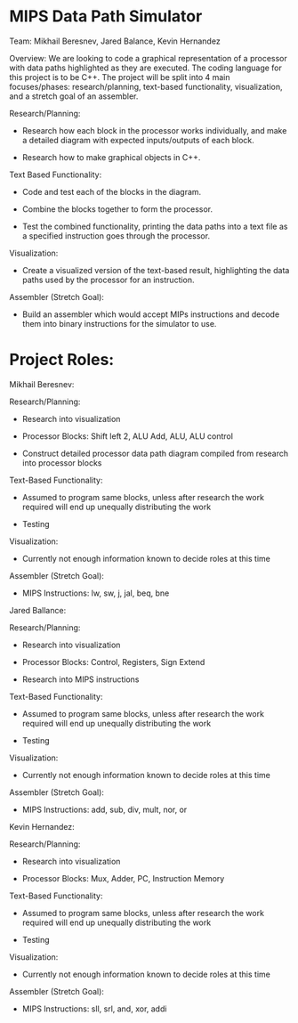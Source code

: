 # MIPS Data Path Simulator

Team: Mikhail Beresnev, Jared Balance, Kevin Hernandez 

Overview: We are looking to code a graphical representation of a processor with data paths highlighted as they are executed. The coding language for this project is to be C++. The project will be split into 4 main focuses/phases: research/planning, text-based functionality, visualization, and a stretch goal of an assembler.  

Research/Planning:  

- Research how each block in the processor works individually, and make a detailed diagram with expected inputs/outputs of each block. 

- Research how to make graphical objects in C++. 

Text Based Functionality: 

- Code and test each of the blocks in the diagram. 

- Combine the blocks together to form the processor. 

- Test the combined functionality, printing the data paths into a text file as a specified instruction goes through the processor. 

Visualization: 

- Create a visualized version of the text-based result, highlighting the data paths used by the processor for an instruction. 

Assembler (Stretch Goal): 

- Build an assembler which would accept MIPs instructions and decode them into binary instructions for the simulator to use. 
 

# Project Roles: 

Mikhail Beresnev: 

Research/Planning: 

- Research into visualization 

- Processor Blocks: Shift left 2, ALU Add, ALU, ALU control 

- Construct detailed processor data path diagram compiled from research into processor blocks 

Text-Based Functionality: 

- Assumed to program same blocks, unless after research the work required will end up unequally distributing the work 

- Testing 

Visualization: 

- Currently not enough information known to decide roles at this time 

Assembler (Stretch Goal): 

- MIPS Instructions: lw, sw, j, jal, beq, bne 

Jared Ballance: 

Research/Planning: 

- Research into visualization 

- Processor Blocks: Control, Registers, Sign Extend 

- Research into MIPS instructions 

Text-Based Functionality: 

- Assumed to program same blocks, unless after research the work required will end up unequally distributing the work 

- Testing 

Visualization: 

- Currently not enough information known to decide roles at this time 

Assembler (Stretch Goal): 

- MIPS Instructions: add, sub, div, mult, nor, or 

Kevin Hernandez: 

Research/Planning: 

- Research into visualization 

- Processor Blocks: Mux, Adder, PC, Instruction Memory 

Text-Based Functionality: 

- Assumed to program same blocks, unless after research the work required will end up unequally distributing the work 

- Testing 

Visualization: 

- Currently not enough information known to decide roles at this time 

Assembler (Stretch Goal): 

- MIPS Instructions: sll, srl, and, xor, addi 
